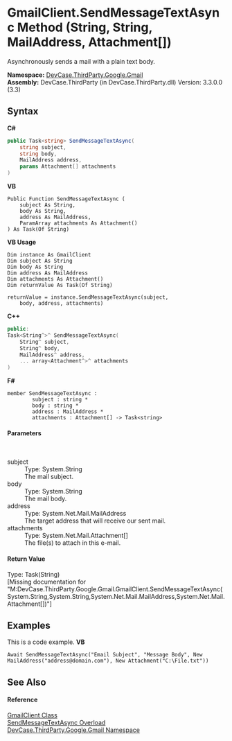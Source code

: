 # GmailClient.SendMessageTextAsync Method (String, String, MailAddress, Attachment[])
 

Asynchronously sends a mail with a plain text body.

**Namespace:**&nbsp;<a href="N_DevCase_ThirdParty_Google_Gmail">DevCase.ThirdParty.Google.Gmail</a><br />**Assembly:**&nbsp;DevCase.ThirdParty (in DevCase.ThirdParty.dll) Version: 3.3.0.0 (3.3)

## Syntax

**C#**<br />
``` C#
public Task<string> SendMessageTextAsync(
	string subject,
	string body,
	MailAddress address,
	params Attachment[] attachments
)
```

**VB**<br />
``` VB
Public Function SendMessageTextAsync ( 
	subject As String,
	body As String,
	address As MailAddress,
	ParamArray attachments As Attachment()
) As Task(Of String)
```

**VB Usage**<br />
``` VB Usage
Dim instance As GmailClient
Dim subject As String
Dim body As String
Dim address As MailAddress
Dim attachments As Attachment()
Dim returnValue As Task(Of String)

returnValue = instance.SendMessageTextAsync(subject, 
	body, address, attachments)
```

**C++**<br />
``` C++
public:
Task<String^>^ SendMessageTextAsync(
	String^ subject, 
	String^ body, 
	MailAddress^ address, 
	... array<Attachment^>^ attachments
)
```

**F#**<br />
``` F#
member SendMessageTextAsync : 
        subject : string * 
        body : string * 
        address : MailAddress * 
        attachments : Attachment[] -> Task<string> 

```


#### Parameters
&nbsp;<dl><dt>subject</dt><dd>Type: System.String<br />The mail subject.</dd><dt>body</dt><dd>Type: System.String<br />The mail body.</dd><dt>address</dt><dd>Type: System.Net.Mail.MailAddress<br />The target address that will receive our sent mail.</dd><dt>attachments</dt><dd>Type: System.Net.Mail.Attachment[]<br />The file(s) to attach in this e-mail.</dd></dl>

#### Return Value
Type: Task(String)<br />\[Missing <returns> documentation for "M:DevCase.ThirdParty.Google.Gmail.GmailClient.SendMessageTextAsync(System.String,System.String,System.Net.Mail.MailAddress,System.Net.Mail.Attachment[])"\]

## Examples
This is a code example. 
**VB**<br />
``` VB
Await SendMessageTextAsync("Email Subject", "Message Body", New MailAddress("address@domain.com"), New Attachment("C:\File.txt"))
```


## See Also


#### Reference
<a href="T_DevCase_ThirdParty_Google_Gmail_GmailClient">GmailClient Class</a><br /><a href="Overload_DevCase_ThirdParty_Google_Gmail_GmailClient_SendMessageTextAsync">SendMessageTextAsync Overload</a><br /><a href="N_DevCase_ThirdParty_Google_Gmail">DevCase.ThirdParty.Google.Gmail Namespace</a><br />